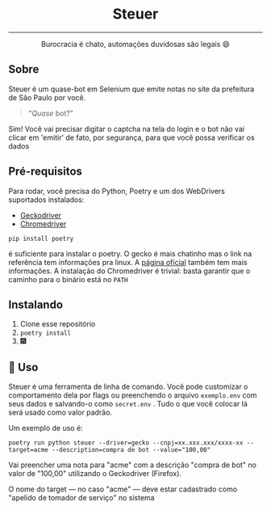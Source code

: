<h1 align="center">Steuer</h1>

---

<p align="center"> Burocracia é chato, automações duvidosas são legais 😄</p>

## Sobre <a name = "about"></a>

Steuer é um quase-bot em Selenium que emite notas no site da prefeitura de São Paulo
por você.

> "_Quase_ bot?"

Sim! Você vai precisar digitar o captcha na tela do login e o bot não vai clicar
em 'emitir' de fato, por segurança, para que você possa verificar os dados

## Pré-requisitos

Para rodar, você precisa do Python, Poetry e um dos WebDrivers suportados instalados:
- [Geckodriver](https://medium.com/beelabsolutions/baixando-e-configurando-o-geckodriver-no-ubuntu-dc2fe14d91c)
- [Chromedriver](https://sites.google.com/a/chromium.org/chromedriver/getting-started)

```
pip install poetry
```

é suficiente para instalar o poetry. O gecko é mais chatinho mas o link na referência
tem informações pra linux. A [página oficial](https://github.com/mozilla/geckodriver)
também tem mais informações. A instalação do Chromedriver é trivial: basta garantir
que o caminho para o binário está no `PATH`

## Instalando

1. Clone esse repositório
2. `poetry install`
3. :fireworks:

## 🎈 Uso

Steuer é uma ferramenta de linha de comando. Você pode customizar o comportamento
dela por flags ou preenchendo o arquivo `exemplo.env` com seus dados e salvando-o
como `secret.env` . Tudo o que você colocar lá será usado como valor padrão.

Um exemplo de uso é:

```
poetry run python steuer --driver=gecko --cnpj=xx.xxx.xxx/xxxx-xx --target=acme --description=compra de bot --value="100,00"
```

Vai preencher uma nota para "acme" com a descrição "compra de bot" no valor de "100,00" utilizando o Geckodriver (Firefox).

O nome do target ― no caso "acme" ― deve estar cadastrado como "apelido de tomador de serviço"
no sistema
